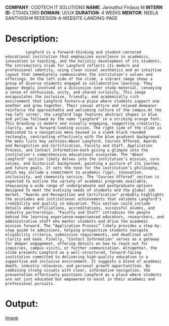 **COMPANY**: CODTECH IT SOLUTIONS
**NAME**: Jannathul Firdaus M
**INTERN ID**: CT04DL1360
**DOMAIN**: UI/UX
**DURATION**: 4 WEEKS 
**MENTOR**: NEELA SANTHOSH# REDESIGN-A-WEBSITE-LANDING-PAGE
# Description:
             Langford is a forward-thinking and student-centered educational institution that emphasizes excellence in academics, innovation in teaching, and the holistic development of its students. The introductory slide for Langford reflects its modern and professional identity, using clean visual aesthetics and an intuitive layout that immediately communicates the institution's values and offerings. On the left side of the slide, a vibrant image shows a group of diverse students engaged in collaborative learning. They appear deeply involved in a discussion over study material, conveying a sense of enthusiasm, unity, and shared curiosity. This image encapsulates the inclusive, friendly, and academically rich environment that Langford fosters—a place where students support one another and grow together. Their casual attire and relaxed demeanor reinforce the approachable and welcoming culture of the campus.At the top-left corner, the Langford logo features abstract shapes in blue and yellow followed by the name "Langford" in a striking orange font. This branding is modern and visually engaging, suggesting creativity, clarity, and a forward-looking vision. The right side of the slide is dedicated to a navigation menu housed in a sleek black rounded rectangle, contrasting effectively with the blue gradient background. The menu lists key sections—About Langford, Courses Offered, Awards and Recognition and Certification, Faculty and Staff, Application Process, and Contact Information—each giving a glimpse into the institution's comprehensive educational ecosystem. The "About Langford" section likely delves into the institution’s mission, core values, and historical background, painting a picture of its journey and future goals. It sets the tone for the institution’s philosophy, which may include a commitment to academic rigor, innovation, inclusivity, and community service. The "Courses Offered" section is expected to outline the variety of academic programs available, showcasing a wide range of undergraduate and postgraduate options designed to meet the evolving needs of students and the global job market. "Awards and Recognition and Certification" probably highlights the accolades and institutional achievements that validate Langford’s credibility and quality in education. This section could include details about affiliations, accreditations, successful alumni, and industry partnerships. "Faculty and Staff" introduces the people behind the learning experience—experienced educators, researchers, and administrative staff who mentor students and drive the academic mission forward. The “Application Process” likely provides a step-by-step guide to admissions, helping prospective students navigate eligibility criteria, submission requirements, and deadlines with clarity and ease. Finally, "Contact Information" serves as a gateway for deeper engagement, offering details on how to reach out for inquiries, campus visits, or further communication. Altogether, the slide presents Langford as a well-structured, forward-facing institution committed to delivering high-quality education in a supportive and inclusive environment. It suggests a blend of academic depth, industry relevance, and personal growth opportunities. By combining strong visuals with clear, informative navigation, the presentation effectively positions Langford as a place where students are not just educated but empowered to excel in their academic and professional pursuits.
# Output:


 [Image](https://github.com/user-attachments/assets/3ad7684c-cf69-4a31-8356-8202cdc7a1ec)
